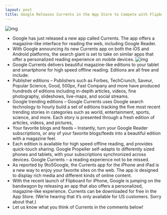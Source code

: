 ```yaml
---
layout: post
title: Google Releases Currents in the App Store to Compete with Flipboard
---
```

![img](http://media.idownloadblog.com/wp-content/uploads/2011/12/mzl.uxmahayo.320x480-75.jpg)
* Google has just released a new app called Currents. The app offers a magazine-like interface for reading the web, including Google Reader.
* With Google announcing its new Currents app on both the iOS and Android platforms, the search giant is set to take on similar apps that offer a personalized reading experience on mobile devices.
![img](http://media.idownloadblog.com/wp-content/uploads/2011/12/mzl.bafmvoog.480x480-75.jpg)
* Google Currents delivers beautiful magazine-like editions to your tablet and smartphone for high speed offline reading. Editions are all free and include:
* Publisher editions – Publishers such as Forbes, TechCrunch, Saveur, Popular Science, Good, 500px, Fast Company and more have produced hundreds of editions including in-depth articles, videos, fine photography, slideshows, live-maps, and social streams.
* Google trending editions – Google Currents uses Google search technology to hourly build a set of editions tracking the five most recent trending stories in categories such as world, entertainment, sports, science, and more. Each story is presented through a fresh edition of articles, videos, and pictures,
* Your favorite blogs and feeds – Instantly, turn your Google Reader subscriptions, or any of your favorite blogs/feeds into a beautiful edition with a magazine feel.
* Each edition is available for high speed offline reading, and provides quick-touch sharing. Google Propeller self-adapts to differently sized phones and tablets, with your subscriptions synchronized across devices. Google Currents – a reading experience not to be missed.
* As reported by 9to5Google, the Currents app for the iPhone and iPad is a new way to enjoy your favorite sites on the web. The app is designed to display rich media and different kinds of online content.
* With the recent launch of Flipboard for iPhone, Google is jumping on the bandwagon by releasing an app that also offers a personalized, magazine-like experience. Currents can be downloaded for free in the App Store. (We’re hearing that it’s only available for US customers. Sorry about that.)
* Let us know what you think of Currents in the comments below!


